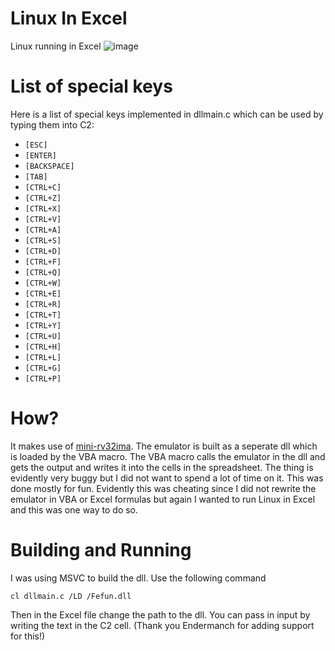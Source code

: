 # Linux In Excel
Linux running in Excel
![image](https://github.com/user-attachments/assets/321199ec-0191-4296-815e-8da17d9454a8)

# List of special keys
Here is a list of special keys implemented in dllmain.c which can be used by typing them into C2:

- `[ESC]`
- `[ENTER]`
- `[BACKSPACE]`
- `[TAB]`
- `[CTRL+C]`
- `[CTRL+Z]`
- `[CTRL+X]`
- `[CTRL+V]`
- `[CTRL+A]`
- `[CTRL+S]`
- `[CTRL+D]`
- `[CTRL+F]`
- `[CTRL+Q]`
- `[CTRL+W]`
- `[CTRL+E]`
- `[CTRL+R]`
- `[CTRL+T]`
- `[CTRL+Y]`
- `[CTRL+U]`
- `[CTRL+H]`
- `[CTRL+L]`
- `[CTRL+G]`
- `[CTRL+P]`

# How?
It makes use of [mini-rv32ima](https://github.com/cnlohr/mini-rv32ima). 
The emulator is built as a seperate dll which is loaded by the VBA macro. The VBA macro calls the emulator in the dll and gets the output and writes it into the cells in the spreadsheet.
The thing is evidently very buggy but I did not want to spend a lot of time on it. This was done mostly for fun. Evidently this was cheating since I did not rewrite the emulator in VBA or Excel formulas but again I wanted to run Linux in Excel and this was one way to do so.

# Building and Running
I was using MSVC to build the dll.
Use the following command
```
cl dllmain.c /LD /Fefun.dll
```
Then in the Excel file change the path to the dll.
You can pass in input by writing the text in the C2 cell. (Thank you Endermanch for adding support for this!)
